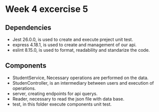 # Week 4 excercise 5

## Dependencies

- Jest 26.0.0, is used to create and execute preject unit test.
- express 4.18.1, is used to create and management of our api.
- eslint 8.15.0, is used to format, readability and standarize the code.

## Components

- StudentService, Necessary operations are performed on the data.
- StudenController, is an intermediary between users and execution of operations.
- server, creating endpoints for api querys.
- Reader, necessary to read the json file with data base.
- test, in this folder execute components unit test.
